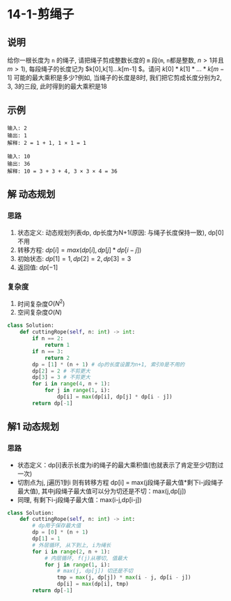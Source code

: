 # 14-1-剪绳子

## 说明

给你一根长度为 `n` 的绳子, 请把绳子剪成整数长度的 `m` 段(`m`, `n`都是整数, $n>1$并且$m>1$), 每段绳子的长度记为 $k[0],k[1]...k[m-1] $。请问 $k[0]*k[1]*...*k[m-1]$ 可能的最大乘积是多少?例如, 当绳子的长度是8时, 我们把它剪成长度分别为2, 3, 3的三段, 此时得到的最大乘积是18

## 示例
```
输入: 2
输出: 1
解释: 2 = 1 + 1, 1 × 1 = 1

输入: 10
输出: 36
解释: 10 = 3 + 3 + 4, 3 × 3 × 4 = 36
```

## 解 动态规划

### 思路
1. 状态定义: 动态规划列表dp, dp长度为N+1(原因: 与绳子长度保持一致), dp[0]不用
2. 转移方程: $dp[i] = max(dp[i], dp[j] * dp[i - j])$
3. 初始状态: $dp[1] = 1, dp[2] = 2, dp[3] = 3$
4. 返回值: $dp[-1]$

### 复杂度
1. 时间复杂度$O(N^2)$
2. 空间复杂度$O(N)$

```python
class Solution:
    def cuttingRope(self, n: int) -> int:
        if n == 2:
            return 1
        if n == 3:
            return 2
        dp = [1] * (n + 1) # dp的长度设置为n+1, 索引0是不用的
        dp[2] = 2 # 不剪更大
        dp[3] = 3 # 不剪更大
        for i in range(4, n + 1):
            for j in range(1, i):
                dp[i] = max(dp[i], dp[j] * dp[i - j])
        return dp[-1]
```

## 解1 动态规划

### 思路
- 状态定义：dp[i]表示长度为i的绳子的最大乘积值(也就表示了肯定至少切割过一次)
- 切割点为j, j遍历1到i 则有转移方程 dp[i] = max(j段绳子最大值*剩下i-j段绳子最大值), 其中j段绳子最大值可以分为切还是不切：max(j,dp[j])
- 同理, 有剩下i-j段绳子最大值：max(i-j,dp[i-j])

```python
class Solution:
    def cuttingRope(self, n: int) -> int:
        # dp用于保存最大值
        dp = [0] * (n + 1)
        dp[1] = 1
        # 外层循环, 从下到上, i为绳长
        for i in range(2, n + 1):
            # 内层循环, f(j)从哪切, 值最大
            for j in range(1, i):
                # max(j, dp[j]) 切还是不切
                tmp = max(j, dp[j]) * max(i - j, dp[i - j])
                dp[i] = max(dp[i], tmp)
        return dp[-1]
```